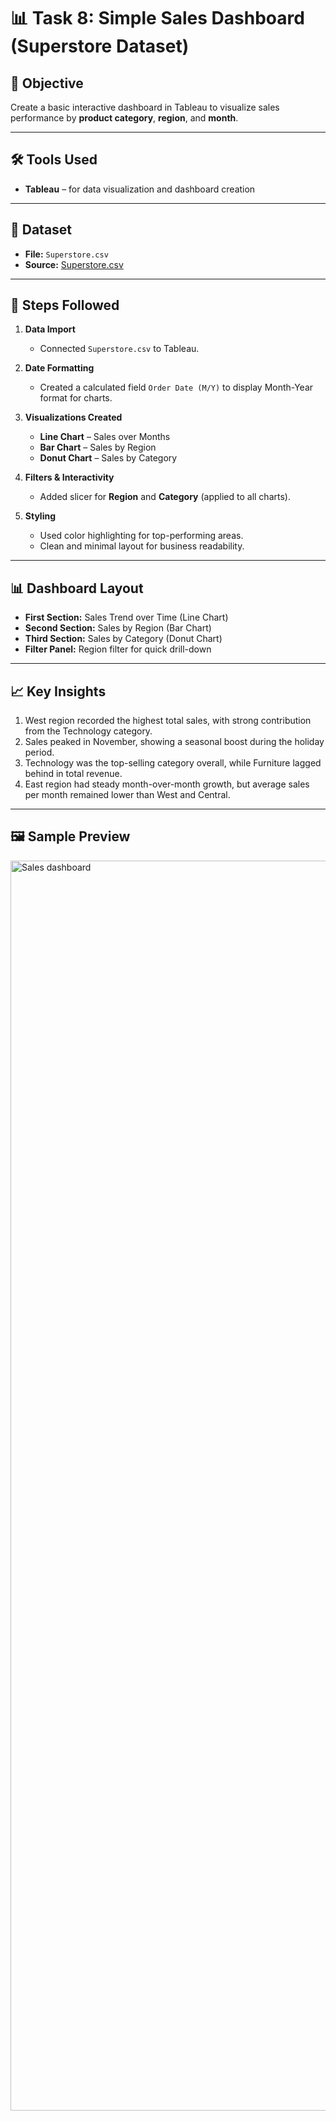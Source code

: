 # 📊 Task 8: Simple Sales Dashboard (Superstore Dataset)

## 🎯 Objective
Create a basic interactive dashboard in Tableau to visualize sales performance by **product category**, **region**, and **month**.

---

## 🛠 Tools Used
- **Tableau** – for data visualization and dashboard creation

---

## 📂 Dataset
- **File:** `Superstore.csv`
- **Source:** [Superstore.csv](https://www.kaggle.com/datasets/abiodunonadeji/united-state-superstore-sales)

---

## 📌 Steps Followed

1. **Data Import**  
   - Connected `Superstore.csv` to Tableau.

2. **Date Formatting**  
   - Created a calculated field `Order Date (M/Y)` to display Month-Year format for charts.

3. **Visualizations Created**
   - **Line Chart** – Sales over Months  
   - **Bar Chart** – Sales by Region  
   - **Donut Chart** – Sales by Category

4. **Filters & Interactivity**  
   - Added slicer for **Region** and **Category** (applied to all charts).

5. **Styling**  
   - Used color highlighting for top-performing areas.  
   - Clean and minimal layout for business readability.

---

## 📊 Dashboard Layout
- **First Section:** Sales Trend over Time (Line Chart)  
- **Second Section:** Sales by Region (Bar Chart)  
- **Third Section:** Sales by Category (Donut Chart)  
- **Filter Panel:** Region filter for quick drill-down

---

## 📈 Key Insights
1. West region recorded the highest total sales, with strong contribution from the Technology category.
2. Sales peaked in November, showing a seasonal boost during the holiday period.
3. Technology was the top-selling category overall, while Furniture lagged behind in total revenue.
4. East region had steady month-over-month growth, but average sales per month remained lower than West and Central.

---

## 🖼 Sample Preview

<img width="1840" height="2000" alt="Sales dashboard" src="https://github.com/user-attachments/assets/f678d307-0ba2-4c4c-9946-b349633752b3" />
